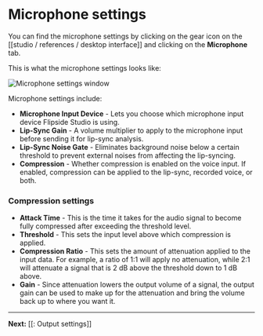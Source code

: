 # Microphone settings

You can find the microphone settings by clicking on the gear icon on the [[studio / references / desktop interface]] and clicking on the **Microphone** tab.

This is what the microphone settings looks like:

![Microphone settings window](https://www.flipsidexr.com/files/docs/2023.2/desktop-interface_microphone-settings.png)

Microphone settings include:

* **Microphone Input Device** - Lets you choose which microphone input device Flipside Studio is using.
* **Lip-Sync Gain** - A volume multiplier to apply to the microphone input before sending it for lip-sync analysis.
* **Lip-Sync Noise Gate** - Eliminates background noise below a certain threshold to prevent external noises from affecting the lip-syncing.
* **Compression** - Whether compression is enabled on the voice input. If enabled, compression can be applied to the lip-sync, recorded voice, or both.

### Compression settings

* **Attack Time** - This is the time it takes for the audio signal to become fully compressed after exceeding the threshold level.
* **Threshold** - This sets the input level above which compression is applied.
* **Compression Ratio** - This sets the amount of attenuation applied to the input data. For example, a ratio of 1:1 will apply no attenuation, while 2:1 will attenuate a signal that is 2 dB above the threshold down to 1 dB above.
* **Gain** - Since attenuation lowers the output volume of a signal, the output gain can be used to make up for the attenuation and bring the volume back up to where you want it.

---

**Next:** [[: Output settings]]
